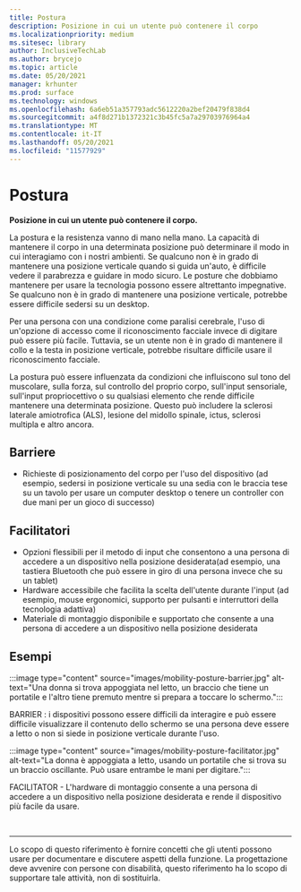 ```yaml
---
title: Postura
description: Posizione in cui un utente può contenere il corpo
ms.localizationpriority: medium
ms.sitesec: library
author: InclusiveTechLab
ms.author: brycejo
ms.topic: article
ms.date: 05/20/2021
manager: krhunter
ms.prod: surface
ms.technology: windows
ms.openlocfilehash: 6a6eb51a357793adc5612220a2bef20479f838d4
ms.sourcegitcommit: a4f8d271b1372321c3b45fc5a7a29703976964a4
ms.translationtype: MT
ms.contentlocale: it-IT
ms.lasthandoff: 05/20/2021
ms.locfileid: "11577929"
---
```

# <a name="posture"></a>Postura

**Posizione in cui un utente può contenere il corpo.**

La postura e la resistenza vanno di mano nella mano. La capacità di mantenere il corpo in una determinata posizione può determinare il modo in cui interagiamo con i nostri ambienti. Se qualcuno non è in grado di mantenere una posizione verticale quando si guida un'auto, è difficile vedere il parabrezza e guidare in modo sicuro. Le posture che dobbiamo mantenere per usare la tecnologia possono essere altrettanto impegnative. Se qualcuno non è in grado di mantenere una posizione verticale, potrebbe essere difficile sedersi su un desktop.

Per una persona con una condizione come paralisi cerebrale, l'uso di un'opzione di accesso come il riconoscimento facciale invece di digitare può essere più facile. Tuttavia, se un utente non è in grado di mantenere il collo e la testa in posizione verticale, potrebbe risultare difficile usare il riconoscimento facciale.

La postura può essere influenzata da condizioni che influiscono sul tono del muscolare, sulla forza, sul controllo del proprio corpo, sull'input sensoriale, sull'input propriocettivo o su qualsiasi elemento che rende difficile mantenere una determinata posizione. Questo può includere la sclerosi laterale amiotrofica (ALS), lesione del midollo spinale, ictus, sclerosi multipla e altro ancora.


## <a name="barriers"></a>Barriere
* Richieste di posizionamento del corpo per l'uso del dispositivo (ad esempio, sedersi in posizione verticale su una sedia con le braccia tese su un tavolo per usare un computer desktop o tenere un controller con due mani per un gioco di successo)

## <a name="facilitators"></a>Facilitatori
* Opzioni flessibili per il metodo di input che consentono a una persona di accedere a un dispositivo nella posizione desiderata(ad esempio, una tastiera Bluetooth che può essere in giro di una persona invece che su un tablet)
* Hardware accessibile che facilita la scelta dell'utente durante l'input (ad esempio, mouse ergonomici, supporto per pulsanti e interruttori della tecnologia adattiva)
* Materiale di montaggio disponibile e supportato che consente a una persona di accedere a un dispositivo nella posizione desiderata

## <a name="examples"></a>Esempi

:::image type="content" source="images/mobility-posture-barrier.jpg" alt-text="Una donna si trova appoggiata nel letto, un braccio che tiene un portatile e l'altro tiene premuto mentre si prepara a toccare lo schermo.":::

BARRIER : i dispositivi possono essere difficili da interagire e può essere difficile visualizzare il contenuto dello schermo se una persona deve essere a letto o non si siede in posizione verticale durante l'uso.

:::image type="content" source="images/mobility-posture-facilitator.jpg" alt-text="La donna è appoggiata a letto, usando un portatile che si trova su un braccio oscillante. Può usare entrambe le mani per digitare.":::

FACILITATOR - L'hardware di montaggio consente a una persona di accedere a un dispositivo nella posizione desiderata e rende il dispositivo più facile da usare.


&nbsp;

[comment]: # (Piè di pagina)
___
Lo scopo di questo riferimento è fornire concetti che gli utenti possono usare per documentare e discutere aspetti della funzione. La progettazione deve avvenire con persone con disabilità, questo riferimento ha lo scopo di supportare tale attività, non di sostituirla. 